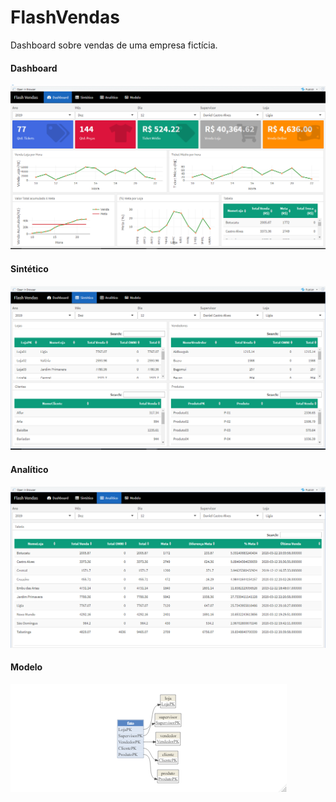 # FlashVendas
Dashboard sobre vendas de uma empresa fictícia.

#### **Dashboard**
![dashboard](dashboard.PNG)

#### **Sintético**
![sintetico](sintetico.PNG)

#### **Analítico**
![analitico](analitico.PNG)

#### **Modelo**


![modelo](modelo.png)
